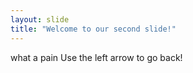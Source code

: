 ```yaml
---
layout: slide
title: "Welcome to our second slide!"
---
```

what a pain
Use the left arrow to go back!
